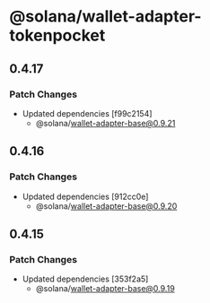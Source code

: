 # @solana/wallet-adapter-tokenpocket

## 0.4.17

### Patch Changes

-   Updated dependencies [f99c2154]
    -   @solana/wallet-adapter-base@0.9.21

## 0.4.16

### Patch Changes

-   Updated dependencies [912cc0e]
    -   @solana/wallet-adapter-base@0.9.20

## 0.4.15

### Patch Changes

-   Updated dependencies [353f2a5]
    -   @solana/wallet-adapter-base@0.9.19
